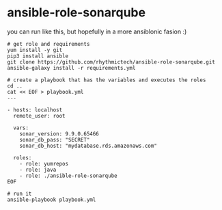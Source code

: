 # ansible-role-sonarqube

you can run like this, but hopefully in a more ansiblonic fasion :) 

```
# get role and requirements
yum install -y git
pip3 install ansible
git clone https://github.com/rhythmictech/ansible-role-sonarqube.git
ansible-galaxy install -r requirements.yml

# create a playbook that has the variables and executes the roles
cd ..
cat << EOF > playbook.yml
---

- hosts: localhost
  remote_user: root

  vars:
    sonar_version: 9.9.0.65466
    sonar_db_pass: "SECRET"
    sonar_db_host: "mydatabase.rds.amazonaws.com"

  roles:
    - role: yumrepos
    - role: java
    - role: ./ansible-role-sonarqube
EOF

# run it
ansible-playbook playbook.yml
```
